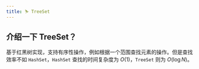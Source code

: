 ```yaml
---
title: ⛷️ TreeSet
---
```


## 介绍一下 TreeSet？

基于红黑树实现，支持有序性操作，例如根据一个范围查找元素的操作。但是查找效率不如 `HashSet`，`HashSet` 查找的时间复杂度为 $O(1)$，`TreeSet` 则为 $O(\log N)$。
